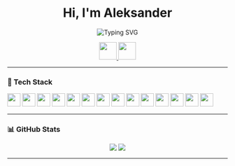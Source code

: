 <h1 align="center">Hi, I'm Aleksander</h1>
<p align="center">
  <img src="https://readme-typing-svg.demolab.com?font=Fira+Code&size=24&pause=1000&color=4682B4&center=true&vCenter=true&width=600&lines=I+don't+just+write+Python+-+I+engineer+it" alt="Typing SVG" />
</p>

<p align="center">
  <a href="https://www.linkedin.com/in/alexander-prokopiev24704/">
    <img src="https://img.shields.io/badge/LinkedIn-1A1F71?logo=linkedin&logoColor=white" height="40"/>
  </a>
  <a href="https://t.me/san4o_v_ran4o">
    <img src="https://img.shields.io/badge/Telegram-0A66C2?logo=telegram&logoColor=white" height="40"/>
  </a>
</p>

---

### 🧰 Tech Stack

<p align="left">
  <img src="https://img.shields.io/badge/-Python-333333?style=flat&logo=python" height="30"/>
  <img src="https://img.shields.io/badge/-MySQL-333333?style=flat&logo=mysql" height="30"/>
  <img src="https://img.shields.io/badge/-PostgreSQL-333333?style=flat&logo=postgresql" height="30"/>
  <img src="https://img.shields.io/badge/-Django-333333?style=flat&logo=django" height="30"/>
  <img src="https://img.shields.io/badge/-Docker-333333?style=flat&logo=docker" height="30"/>
  <img src="https://img.shields.io/badge/-Linux-333333?style=flat&logo=linux" height="30"/>
  <img src="https://img.shields.io/badge/-Git-333333?style=flat&logo=git" height="30"/>
  <img src="https://img.shields.io/badge/-GitHub-333333?style=flat&logo=github" height="30"/>
  <img src="https://img.shields.io/badge/-Django-333333?style=flat&logo=django" height="30"/>
  <img src="https://img.shields.io/badge/SQLite-333333?style=flat&logo=sqlite" height="30"/>
  <img src="https://img.shields.io/badge/HTML-333333?style=flat&logo=html5&logoColor=white" height="30"/>
  <img src="https://img.shields.io/badge/CSS-333333?style=flat&logo=css&logoColor=fff" height="30"/>
  <img src="https://img.shields.io/badge/FastAPI-333333?style=flat&logo=fastapi" height="30"/>
  <a href="https://www.codewars.com/users/san4o-v-ran4o" target="_blank">
    <img src="https://img.shields.io/badge/-Codewars-333333?style=flat&logo=codewars" height="30"/>
  </a>
</p>

---

### 📊 GitHub Stats

<p align="center">
  <img src="https://github-readme-stats.vercel.app/api?username=san4o-v-ran4o&show_icons=true&theme=github_dark" />
  <img src="https://github-readme-stats.vercel.app/api/top-langs/?username=san4o-v-ran4o&layout=compact&theme=github_dark" />
</p>

---
